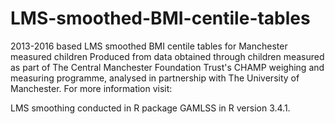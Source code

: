 # LMS-smoothed-BMI-centile-tables
2013-2016 based LMS smoothed BMI centile tables for Manchester measured children
Produced from data obtained through children measured as part of The Central Manchester Foundation Trust's CHAMP weighing and measuring programme, analysed in partnership with The University of Manchester. For more information visit:

LMS smoothing conducted in R package GAMLSS in R version 3.4.1.
